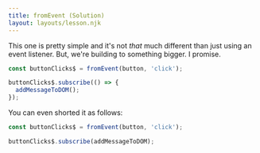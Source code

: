 ```yaml
---
title: fromEvent (Solution)
layout: layouts/lesson.njk
---
```


This one is pretty simple and it's not _that_ much different than just using an event listener. But, we're building to something bigger. I promise.

```js
const buttonClicks$ = fromEvent(button, 'click');

buttonClicks$.subscribe(() => {
  addMessageToDOM();
});
```

You can even shorted it as follows:

```js
const buttonClicks$ = fromEvent(button, 'click');

buttonClicks$.subscribe(addMessageToDOM);
```
